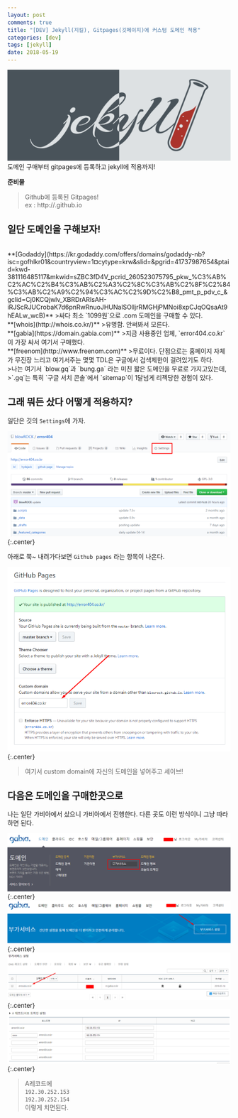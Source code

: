 ```yaml
---
layout: post
comments: true
title: "[DEV] Jekyll(지킬), Gitpages(깃페이지)에 커스텀 도메인 적용"
categories: [dev]
tags: [jekyll]
date: 2018-05-19
---
```

![headerimg](/assets/img/subcate/jekyll-head.png)
도메인 구매부터 gitpages에 등록하고 jekyll에 적용까지!



**준비물**
>Github에 등록된 Gitpages! <br>
>ex : http://<userId>.github.io


## 일단 도메인을 구해보자!

<br>
**[Godaddy](https://kr.godaddy.com/offers/domains/godaddy-nb?isc=gofhlkr01&countryview=1&currencytype=krw&slid=&pgrid=41737987654&ptaid=kwd-381116485117&mkwid=sZBC3fD4V_pcrid_260523075795_pkw_%C3%AB%C2%AC%C2%B4%C3%AB%C2%A3%C2%8C%C3%AB%C2%8F%C2%84%C3%AB%C2%A9%C2%94%C3%AC%C2%9D%C2%B8_pmt_p_pdv_c_&gclid=Cj0KCQjwlv_XBRDrARIsAH-iRJScRJUCrobaK7d6pnRwRnuoJHUNalSOlljrRMGHjPMNoi8xpCJqOQsaAt9hEALw_wcB)**
>싸다 최소 `1099원`으로 .com 도메인을 구매할 수 있다.


<br>
**[whois](http://whois.co.kr/)**
>유명함. 안써봐서 모른다.


<br>
**[gabia](https://domain.gabia.com)**
>지금 사용중인 업체, `error404.co.kr` 이 가장 싸서 여기서 구매했다.


<br>
**[freenom](http://www.freenom.com)**
>무료이다. 단점으로는 홈페이지 자체가 무진장 느리고 여기서주는 몇몇 TDL은 구글에서 검색제한이 걸려있기도 하다.  <br> 
>나는 여기서 `blow.gq`과 `bung.ga` 라는 미친 짧은 도메인을 무료로 가지고있는데, <br> 
>`.gq`는 특히 `구글 서치 콘솔`에서 `sitemap`이 1달넘게 리젝당한 경험이 있다.


## 그래 뭐든 샀다 어떻게 적용하지?

일단은 깃의 `Settings`에 가자.

![image](/assets/img/post/jekyll-domain/01.png){:.center}

아래로 쭉~ 내려가다보면 `Github pages` 라는 항목이 나온다.


![image](/assets/img/post/jekyll-domain/02.png){:.center}

>여기서 custom domain에 자신의 도메인을 넣어주고 세이브!


## 다음은 도메인을 구매한곳으로

나는 일단 가비아에서 샀으니 가비아에서 진행한다. 다른 곳도 이런 방식이니 그냥 따라하면 된다.

![image](/assets/img/post/jekyll-domain/03.png){:.center} <br>
![image](/assets/img/post/jekyll-domain/04.png){:.center} <br>
![image](/assets/img/post/jekyll-domain/05.png){:.center} <br>
![image](/assets/img/post/jekyll-domain/07.png){:.center} <br>

> A레코드에 <br>
> `192.30.252.153` <br>
> `192.30.252.154` <br>
> 이렇게 치면된다.

